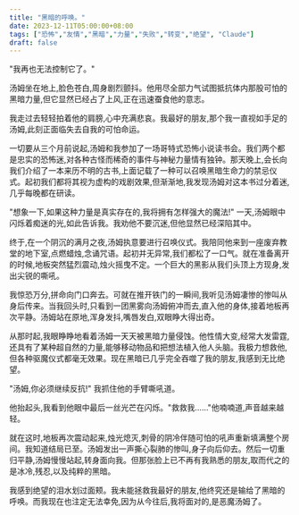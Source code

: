 ```yaml
---
title: "黑暗的呼唤。"
date: 2023-12-11T05:00:00+08:00
tags: ["恐怖","友情","黑暗","力量","失败","转变","绝望", "Claude"]
draft: false
--- 
```


"我再也无法控制它了。"

汤姆坐在地上,脸色苍白,周身剧烈颤抖。他用尽全部力气试图抵抗体内那股可怕的黑暗力量,但它显然已经占了上风,正在迅速蚕食他的意志。 

我走过去轻轻拍着他的肩膀,心中充满悲哀。我最好的朋友,那个我一直视如手足的汤姆,此刻正面临失去自我的可怕命运。

一切要从三个月前说起,汤姆和我参加了一场哥特式恐怖小说读书会。我们两个都是忠实的恐怖迷,对各种古怪而稀奇的事件与神秘力量情有独钟。那天晚上,会长向我们介绍了一本来历不明的古书,上面记载了一种可以召唤黑暗生命力的禁忌仪式。起初我们都将其视为虚构的戏剧效果,但渐渐地,我发现汤姆对这本书过分着迷,几乎每晚都在研读。

"想象一下,如果这种力量是真实存在的,我将拥有怎样强大的魔法!" 一天,汤姆眼中闪烁着痴迷的光,如此告诉我。我劝他不要沉迷,但他显然已经深陷其中。 

终于,在一个阴沉的满月之夜,汤姆执意要进行召唤仪式。我陪同他来到一座废弃教堂的地下室,点燃蜡烛,念诵咒语。起初并无异常,我们都松了一口气。就在准备离开的时候,地板突然猛烈震动,烛火摇曳不定。一个巨大的黑影从我们头顶上方现身,发出尖锐的嘶吼。

我惊恐万分,拼命向门口奔去。可就在推开铁门的一瞬间,我听见汤姆凄惨的惨叫从身后传来。当我回头时,只看到一团黑雾向汤姆俯冲而去,直入他的身体,接着地板再次平静。汤姆站在原地,浑身发抖,嘴唇发白,双眼睁大得出奇。

从那时起,我眼睁睁地看着汤姆一天天被黑暗力量侵蚀。他性情大变,经常大发雷霆,还具有了某种超自然的力量,能够移动物品和把想法植入他人头脑。我极力想救他,但各种驱魔仪式都毫无效果。现在黑暗已几乎完全吞噬了我的朋友,我感到无比绝望。

"汤姆,你必须继续反抗!" 我抓住他的手臂嘶吼道。

他抬起头,我看到他眼中最后一丝光芒在闪烁。"救救我......"他喃喃道,声音越来越轻。

就在这时,地板再次震动起来,烛光熄灭,刺骨的阴冷伴随可怕的吼声重新填满整个房间。我知道结局已至。汤姆发出一声撕心裂肺的惨叫,身子向后仰去。然后一切重归平静,汤姆慢慢站起,转身面向我。但那张脸上已不再有我熟悉的朋友,取而代之的是冰冷,残忍,以及纯粹的黑暗。 

我感到绝望的泪水划过面颊。我未能拯救我最好的朋友,他终究还是输给了黑暗的呼唤。而我现在也注定无法幸免,因为从今往后,我将面对的,是恶魔汤姆了。